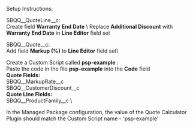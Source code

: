 Setup Instructions: 

SBQQ__QuoteLine__c:\
Create field **Warranty End Date** \ 
Replace **Additional Discount** with **Warranty End Date** in **Line Editor** field set 
  
SBQQ__Quote__c:\
Add field **Markup (%)** to **Line Editor** field set\ 
  
Create a Custom Script called **psp-example** :\
  Paste the code in the file **psp-example** into the **Code** field \
  **Quote Fields:** \
  SBQQ__MarkupRate__c \
  SBQQ__CustomerDiscount__c \
  **Quote Line Fields:** \
  SBQQ__ProductFamily__c \
  
In the Managed Package configuration, the value of the Quote Calculator Plugin should match the Custom Script name - 'psp-example' 
